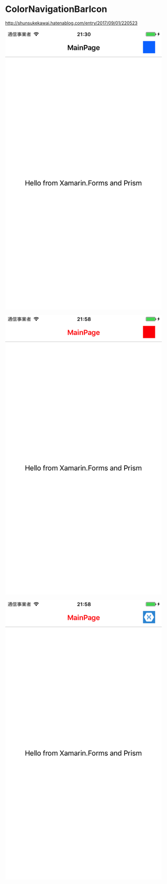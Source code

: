 # ColorNavigationBarIcon
http://shunsukekawai.hatenablog.com/entry/2017/09/01/220523


![1.png](Images/1.png)

![2.png](Images/2.png)

![3.png](Images/3.png)
